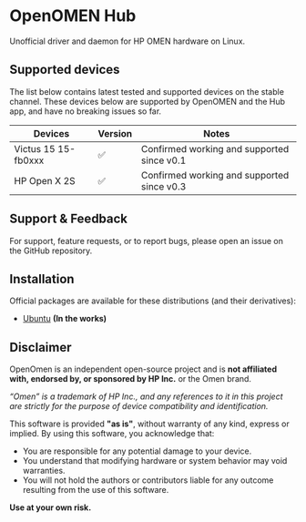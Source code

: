 # OpenOMEN Hub
Unofficial driver and daemon for HP OMEN hardware on Linux.

## Supported devices
The list below contains latest tested and supported devices on the stable channel. These devices below are supported by OpenOMEN and the Hub app, and have no breaking issues so far.

| Devices     | Version | Notes                                   |
|------------------|---------|-----------------------------------------|
| Victus 15 15-fb0xxx | ✅ | Confirmed working and supported since v0.1       |
| HP Open X 2S | ✅ | Confirmed working and supported since v0.3       |

## Support & Feedback
For support, feature requests, or to report bugs, please open an issue on the GitHub repository.

## Installation
Official packages are available for these distributions (and their derivatives):

- [Ubuntu](https://github.com/openomen/openomen/releases) **(In the works)**


## Disclaimer

OpenOmen is an independent open-source project and is **not affiliated with, endorsed by, or sponsored by HP Inc.** or the Omen brand.

*“Omen” is a trademark of HP Inc., and any references to it in this project are strictly for the purpose of device compatibility and identification.*

This software is provided **"as is"**, without warranty of any kind, express or implied. By using this software, you acknowledge that:

- You are responsible for any potential damage to your device.
- You understand that modifying hardware or system behavior may void warranties.
- You will not hold the authors or contributors liable for any outcome resulting from the use of this software.

**Use at your own risk.**
